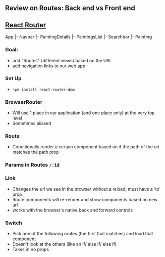 ## Review on Routes: Back end vs Front end

## [React Router](https://reacttraining.com/react-router/web/guides/quick-start)

App
 |- Navbar
 |- PaintingDetails
 |- PaintingsList
      |- Searchbar
      |- Painting

### Goal:
- add "Routes" (different views) based on the URL
- add navigation links to our web app

### Set Up
- `npm install react-router-dom`

### BrowserRouter
- Will use 1 place in our application (and one place only) at the very top level
- Sometimes aliased

### Route
- Conditionally render a certain component based on if the path of the url matches the path prop

### Params in Routes `/:id`

### Link
- Changes the url we see in the browser without a reload, must have a 'to' prop
- Route components will re-render and show components based on new url
- works with the browser's native back and forward controls

### Switch
- Pick one of the following routes (the first that matches) and load that component
- Doesn't look at the others (like an if/ else if/ else if)
- Takes in no props
